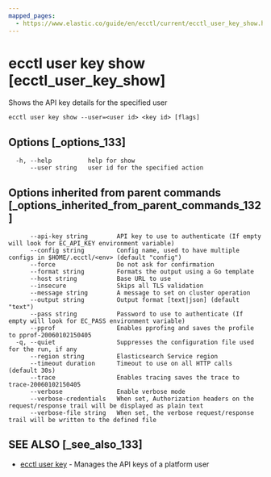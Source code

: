 ```yaml
---
mapped_pages:
  - https://www.elastic.co/guide/en/ecctl/current/ecctl_user_key_show.html
---
```


# ecctl user key show [ecctl_user_key_show]

Shows the API key details for the specified user

```
ecctl user key show --user=<user id> <key id> [flags]
```


## Options [_options_133]

```
  -h, --help          help for show
      --user string   user id for the specified action
```


## Options inherited from parent commands [_options_inherited_from_parent_commands_132]

```
      --api-key string        API key to use to authenticate (If empty will look for EC_API_KEY environment variable)
      --config string         Config name, used to have multiple configs in $HOME/.ecctl/<env> (default "config")
      --force                 Do not ask for confirmation
      --format string         Formats the output using a Go template
      --host string           Base URL to use
      --insecure              Skips all TLS validation
      --message string        A message to set on cluster operation
      --output string         Output format [text|json] (default "text")
      --pass string           Password to use to authenticate (If empty will look for EC_PASS environment variable)
      --pprof                 Enables pprofing and saves the profile to pprof-20060102150405
  -q, --quiet                 Suppresses the configuration file used for the run, if any
      --region string         Elasticsearch Service region
      --timeout duration      Timeout to use on all HTTP calls (default 30s)
      --trace                 Enables tracing saves the trace to trace-20060102150405
      --verbose               Enable verbose mode
      --verbose-credentials   When set, Authorization headers on the request/response trail will be displayed as plain text
      --verbose-file string   When set, the verbose request/response trail will be written to the defined file
```


## SEE ALSO [_see_also_133]

* [ecctl user key](/reference/ecctl_user_key.md)	 - Manages the API keys of a platform user

